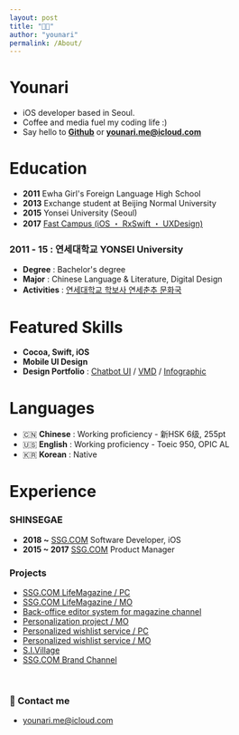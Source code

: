 ```yaml
---
layout: post
title: "👧🏻"
author: "younari"
permalink: /About/
---
```


# Younari
- iOS developer based in Seoul. 
- Coffee and media fuel my coding life :)
- Say hello to **[Github](https://github.com/younari)** or **[younari.me@icloud.com](mailto:younari.me@icloud.com)**

# Education
- **2011** Ewha Girl's Foreign Language High School
- **2013** Exchange student at Beijing Normal University 
- **2015** Yonsei University (Seoul)
- **2017** [Fast Campus (iOS ・ RxSwift ・ UXDesign)](https://younari.github.io/Edu/)

### 2011 - 15 : 연세대학교 YONSEI University
- **Degree** : Bachelor's degree
- **Major** : Chinese Language & Literature, Digital Design
- **Activities** : [연세대학교 학보사 연세춘추 문화국](http://chunchu.yonsei.ac.kr)

# Featured Skills
- **Cocoa, Swift, iOS**
- **Mobile UI Design**
- **Design Portfolio** : [Chatbot UI](https://www.behance.net/gallery/54607233/Organize-your-subscriptions-with-Cash-bot) / [VMD](https://www.behance.net/gallery/49975731/-VMD) / [Infographic](https://www.behance.net/gallery/49975089/MoMA-Infographic)

# Languages
- 🇨🇳 **Chinese** : Working proficiency - 新HSK 6级, 255pt
- 🇺🇸 **English** : Working proficiency - Toeic 950, OPIC AL
- 🇰🇷 **Korean** : Native 


# Experience

### SHINSEGAE
-  **2018 ~** [SSG.COM](https://itunes.apple.com/kr/app/ssg-com-%EB%B0%B1%ED%99%94%EC%A0%90%EC%97%90%EC%84%9C-%EC%9D%B4%EB%A7%88%ED%8A%B8%EA%B9%8C%EC%A7%80-%EC%93%B1-%ED%95%9C%EB%B2%88%EC%97%90/id786135420?mt=8) Software Developer, iOS
-  **2015 ~ 2017** [SSG.COM](https://itunes.apple.com/kr/app/ssg-com-%EB%B0%B1%ED%99%94%EC%A0%90%EC%97%90%EC%84%9C-%EC%9D%B4%EB%A7%88%ED%8A%B8%EA%B9%8C%EC%A7%80-%EC%93%B1-%ED%95%9C%EB%B2%88%EC%97%90/id786135420?mt=8) Product Manager



### Projects
- [SSG.COM LifeMagazine / PC](http://www.ssg.com/contents/lifeMagazineMain.ssg?gnb=magazine)
- [SSG.COM LifeMagazine / MO](http://m.ssg.com/contents/lifeMagazineMain.ssg)
- [Back-office editor system for magazine channel](http://howdy.ssg.com/contents/journalMain.ssg)
- [Personalization project / MO](http://m.ssg.com/personalized/foryou/foryouMain.ssg)
- [Personalized wishlist service / PC](http://www.ssg.com/myssg/myClip/main.ssg)
- [Personalized wishlist service / MO](http://m.ssg.com/service/clipsale.ssg)
- [S.I.Village](http://sivillage.ssg.com/)
- [SSG.COM Brand Channel](http://www.ssg.com/special/index.ssg)

<br>

### 💌 Contact me

- [younari.me@icloud.com](mailto:younari.me@icloud.com)
